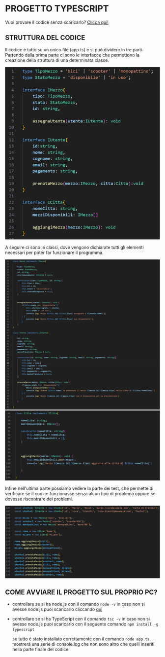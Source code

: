 # PROGETTO TYPESCRIPT

Vuoi provare il codice senza scaricarlo? [Clicca qui!](https://codepen.io/GiulioBorzetta/pen/zYVgWYW)

## STRUTTURA DEL CODICE

Il codice é tutto su un unico file (app.ts) e si puó dividere in tre parti. 
Partendo dalla prima parte ci sono le interfacce che permettono la creazione della struttura di una determinata classe.

![Interface](https://github.com/GiulioBorzetta/progetto_typescript/blob/main/images/interface.png)

A seguire ci sono le classi, dove vengono dichiarate tutti gli elementi necessari per poter far funzionare il programma.

![Classe Parte1](https://github.com/GiulioBorzetta/progetto_typescript/blob/main/images/class1.png)
![Classe Parte2](https://github.com/GiulioBorzetta/progetto_typescript/blob/main/images/class2.png)

Infine nell'ultima parte possiamo vedere la parte dei test, che permette di verificare se il codice funzionasse senza alcun tipo di problema oppure se dovesse riscontrare dei problemi.

![Test](https://github.com/GiulioBorzetta/progetto_typescript/blob/main/images/test.png)

## COME AVVIARE IL PROGETTO SUL PROPRIO PC?

- controllare se si ha node.js con il comando `node -v`
  in caso non si avesse node.js puoi scaricarlo cliccando [qui](https://nodejs.org/en)
- controllare se si ha TypeScript con il comando `tsc -v`
  in caso non si avesse node.js puoi scaricarlo con il seguente comando `npm install -g typescript`

  se tutto é stato installato correttamente con il comando `node app.ts`, mostrerá una serie di console.log che non sono altro che quelli inseriti nella parte finale del codice
